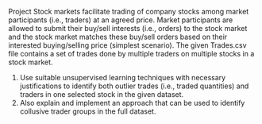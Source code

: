 Project
Stock markets facilitate trading of company stocks among market participants (i.e., traders) at an agreed price. Market participants are allowed to submit their buy/sell interests (i.e., orders) to the stock market and the stock market matches these buy/sell orders based on their interested buying/selling price (simplest scenario). The given Trades.csv file contains a set of trades done by multiple traders on multiple stocks in a stock market.
1. Use suitable unsupervised learning techniques with necessary justifications to identify both outlier trades (i.e., traded quantities) and traders in one selected stock in the given dataset.
2. Also explain and implement an approach that can be used to identify collusive trader groups in the full dataset.
